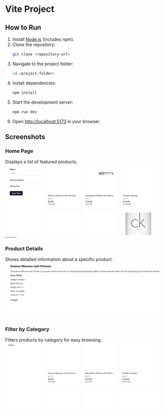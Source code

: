 # Vite Project

## How to Run

1. Install [Node.js](https://nodejs.org/) (includes npm).
2. Clone the repository:
   ```bash
   git clone <repository-url>
   ```
3. Navigate to the project folder:
   ```bash
   cd <project-folder>
   ```
4. Install dependencies:
   ```bash
   npm install
   ```
5. Start the development server:
   ```bash
   npm run dev
   ```
6. Open [http://localhost:5173](http://localhost:5173) in your browser.

## Screenshots

### Home Page

Displays a list of featured products.
![Home Page](image-2.png)

### Product Details

Shows detailed information about a specific product.
![Product Details](image.png)

### Filter by Category

Filters products by category for easy browsing.
![Filter by Category](image-1.png)
